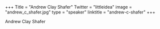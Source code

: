 +++
Title = "Andrew Clay Shafer"
Twitter = "littleidea"
image = "andrew_c_shafer.jpg"
type = "speaker"
linktitle = "andrew-c-shafer"
+++

Andrew Clay Shafer






